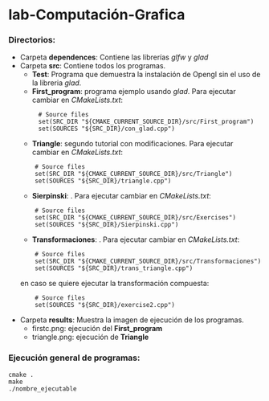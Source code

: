 # lab-Computación-Grafica

### Directorios:
- Carpeta **dependences**: Contiene las librerías _glfw_ y _glad_
- Carpeta **src**: Contiene todos los programas. 
    * **Test**: Programa que demuestra la instalación de Opengl sin el uso de la libreria _glad_.
    * **First_program**: programa ejemplo usando _glad_.
    Para ejecutar cambiar en _CMakeLists.txt_:
    ```plain
         # Source files
         set(SRC_DIR "${CMAKE_CURRENT_SOURCE_DIR}/src/First_program")
         set(SOURCES "${SRC_DIR}/con_glad.cpp")
     ```
     * **Triangle**: segundo tutorial con modificaciones.
     Para ejecutar cambiar en _CMakeLists.txt_:
     ```plain
         # Source files
         set(SRC_DIR "${CMAKE_CURRENT_SOURCE_DIR}/src/Triangle")
         set(SOURCES "${SRC_DIR}/triangle.cpp")
     ```
     * **Sierpinski**: .
     Para ejecutar cambiar en _CMakeLists.txt_:
     ```plain
         # Source files
         set(SRC_DIR "${CMAKE_CURRENT_SOURCE_DIR}/src/Exercises")
         set(SOURCES "${SRC_DIR}/Sierpinski.cpp")
     ```
     * **Transformaciones**: .
     Para ejecutar cambiar en _CMakeLists.txt_:
     ```plain
         # Source files
         set(SRC_DIR "${CMAKE_CURRENT_SOURCE_DIR}/src/Transformaciones")
         set(SOURCES "${SRC_DIR}/trans_triangle.cpp")
     ```
     en caso se quiere ejecutar la transformación compuesta:
     ```plain
         # Source files
         set(SOURCES "${SRC_DIR}/exercise2.cpp")
     ```
- Carpeta **results**: Muestra la imagen de ejecución de los programas.
    * firstc.png: ejecución del **First_program**
    * triangle.png: ejecución de **Triangle**

### Ejecución general de programas:
```plain
cmake .
make
./nombre_ejecutable
```
